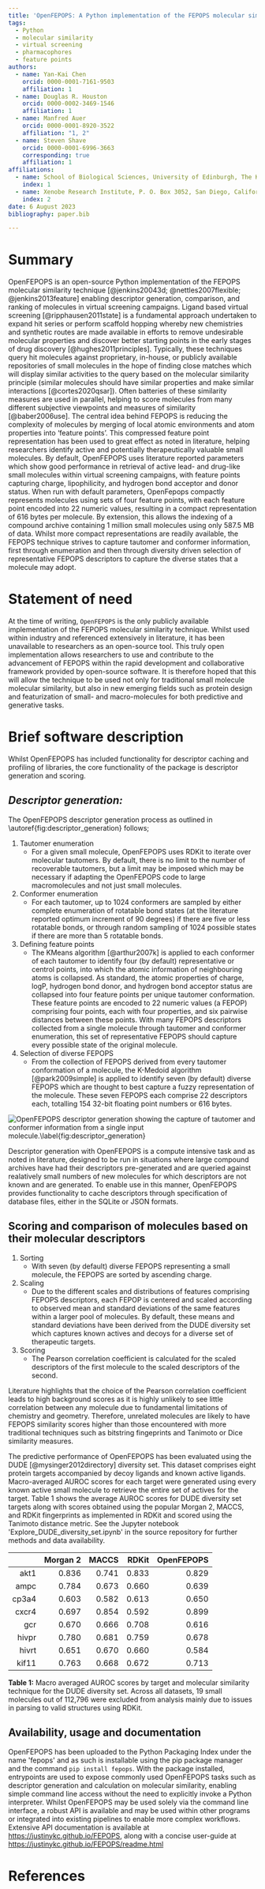 ```yaml
---
title: 'OpenFEPOPS: A Python implementation of the FEPOPS molecular similarity technique'
tags:
  - Python
  - molecular similarity
  - virtual screening
  - pharmacophores
  - feature points
authors:
  - name: Yan-Kai Chen
    orcid: 0000-0001-7161-9503
    affiliation: 1
  - name: Douglas R. Houston
    orcid: 0000-0002-3469-1546
    affiliation: 1
  - name: Manfred Auer
    orcid: 0000-0001-8920-3522
    affiliation: "1, 2"
  - name: Steven Shave
    orcid: 0000-0001-6996-3663
    corresponding: true
    affiliation: 1
affiliations:
  - name: School of Biological Sciences, University of Edinburgh, The King’s Buildings, Max Born Crescent, CH Waddington Building, Edinburgh, EH9 3BF, United Kingdom.
    index: 1
  - name: Xenobe Research Institute, P. O. Box 3052, San Diego, California, 92163, United States.
    index: 2
date: 6 August 2023
bibliography: paper.bib

---
```




# Summary

OpenFEPOPS is an open-source Python implementation of the FEPOPS molecular similarity technique [@jenkins20043d; @nettles2007flexible; @jenkins2013feature] enabling descriptor generation, comparison, and ranking of molecules in virtual screening campaigns. Ligand based virtual screening [@ripphausen2011state] is a fundamental approach undertaken to expand hit series or perform scaffold hopping whereby new chemistries and synthetic routes are made available in efforts to remove undesirable molecular properties and discover better starting points in the early stages of drug discovery [@hughes2011principles]. Typically, these techniques query hit molecules against proprietary, in-house, or publicly available repositories of small molecules in the hope of finding close matches which will display similar activities to the query based on the molecular similarity principle (similar molecules should have similar properties and make similar interactions [@cortes2020qsar]). Often batteries of these similarity measures are used in parallel, helping to score molecules from many different subjective viewpoints and measures of similarity [@baber2006use]. The central idea behind FEPOPS is reducing the complexity of molecules by merging of local atomic environments and atom properties into ‘feature points’. This compressed feature point representation has been used to great effect as noted in literature, helping researchers identify active and potentially therapeutically valuable small molecules. By default, OpenFEPOPS uses literature reported parameters which show good performance in retrieval of active lead- and drug-like small molecules within virtual screening campaigns, with feature points capturing charge, lipophilicity, and hydrogen bond acceptor and donor status. When run with default parameters, OpenFepops compactly represents molecules using sets of four feature points, with each feature point encoded into 22 numeric values, resulting in a compact representation of 616 bytes per molecule. By extension, this allows the indexing of a compound archive containing 1 million small molecules using only 587.5 MB of data. Whilst more compact representations are readily available, the FEPOPS technique strives to capture tautomer and conformer information, first through enumeration and then through diversity driven selection of representative FEPOPS descriptors to capture the diverse states that a molecule may adopt.

# Statement of need

At the time of writing, `OpenFEPOPS` is the only publicly available implementation of the FEPOPS molecular similarity technique. Whilst used within industry and referenced extensively in literature, it has been unavailable to researchers as an open-source tool. This truly open implementation allows researchers to use and contribute to the advancement of FEPOPS within the rapid development and collaborative framework provided by open-source software. It is therefore hoped that this will allow the technique to be used not only for traditional small molecule molecular similarity, but also in new emerging fields such as protein design and featurization of small- and macro-molecules for both predictive and generative tasks.

# Brief software description 

Whilst OpenFEPOPS has included functionality for descriptor caching and profiling of libraries, the core functionality of the package is descriptor generation and scoring.

## _Descriptor generation:_

The OpenFEPOPS descriptor generation process as outlined in \autoref{fig:descriptor_generation} follows;

1. Tautomer enumeration
    - For a given small molecule, OpenFEPOPS uses RDKit to iterate over molecular tautomers. By default, there is no limit to the number of recoverable tautomers, but a limit may be imposed which may be necessary if adapting the OpenFEPOPS code to large macromolecules and not just small molecules.
2.  Conformer enumeration
    - For each tautomer, up to 1024 conformers are sampled by either complete enumeration of rotatable bond states (at the literature reported optimum increment of 90 degrees) if there are five or less rotatable bonds, or through random sampling of 1024 possible states if there are more than 5 rotatable bonds.
3.  Defining feature points
    - The KMeans algorithm [@arthur2007k] is applied to each conformer of each tautomer to identify four (by default) representative or centrol points, into which the atomic information of neighbouring atoms is collapsed. As standard, the atomic properties of charge, logP, hydrogen bond donor, and hydrogen bond acceptor status are collapsed into four feature points per unique tautomer conformation. These feature points are encoded to 22 numeric values (a FEPOP) comprising four points, each with four properties, and six pairwise distances between these points. With many FEPOPS descriptors collected from a single molecule through tautomer and conformer enumeration, this set of representative FEPOPS should capture every possible state of the original molecule.
4.  Selection of diverse FEPOPS
    - From the collection of FEPOPS derived from every tautomer conformation of a molecule, the K-Medoid algorithm [@park2009simple] is applied to identify seven (by default) diverse FEPOPS which are thought to best capture a fuzzy representation of the molecule. These seven FEPOPS each comprise 22 descriptors each, totalling 154 32-bit floating point numbers or 616 bytes.

![OpenFEPOPS descriptor generation showing the capture of tautomer and conformer information from a single input molecule.\label{fig:descriptor_generation}](Figure1.png)

Descriptor generation with OpenFEPOPS is a compute intensive task and as noted in literature, designed to be run in situations where large compound archives have had their descriptors pre-generated and are queried against realatively small numbers of new molecules for which descriptors are not known and are generated. To enable use in this manner, OpenFEPOPS provides functionality to cache descriptors through specification of database files, either in the SQLite or JSON formats.

## Scoring and comparison of molecules based on their molecular descriptors

1.  Sorting
    - With seven (by default) diverse FEPOPS representing a small molecule, the FEPOPS are sorted by ascending charge.
2.  Scaling
    - Due to the different scales and distributions of features comprising FEPOPS descriptors, each FEPOP is centered and scaled according to observed mean and standard deviations of the same features within a larger pool of molecules. By default, these means and standard deviations have been derived from the DUDE diversity set which captures known actives and decoys for a diverse set of therapeutic targets.
3.  Scoring
    - The Pearson correlation coefficient is calculated for the scaled descriptors of the first molecule to the scaled descriptors of the second.

Literature highlights that the choice of the Pearson correlation coefficient leads to high background scores as it is highly unlikely to see little correlation between any molecule due to fundamental limitations of chemistry and geometry. Therefore, unrelated molecules are likely to have FEPOPS similarity scores higher than those encountered with more traditional techniques such as bitstring fingeprints and Tanimoto or Dice similarity measures.

The predictive performance of OpenFEPOPS has been evaluated using the DUDE [@mysinger2012directory] diversity set. This dataset comprises eight protein targets accompanied by decoy ligands and known active ligands. Macro-averaged AUROC scores for each target were generated using every known active small molecule to retrieve the entire set of actives for the target. Table 1 shows the average AUROC scores for DUDE diversity set targets along with scores obtained using the popular Morgan 2, MACCS, and RDKit fingerprints as implemented in RDKit and scored using the Tanimoto distance metric. See the Jupyter notebook 'Explore_DUDE_diversity_set.ipynb' in the source repository for further methods and data availability. 

|  | Morgan 2 | MACCS | RDKit |OpenFEPOPS|
|--------:|----------:|-------:|-------:|------------:|
|akt1  |0.836|0.741 |0.833 |0.829|
|ampc  |0.784|0.673|0.660 |0.639|
|cp3a4 |0.603|0.582|0.613 |0.650|
|cxcr4 |0.697|0.854|0.592 |0.899|
|gcr   |0.670|0.666|0.708  |0.616|
|hivpr |0.780|0.681|0.759 |0.678|
|hivrt |0.651|0.670 |0.660 |0.584|
|kif11 |0.763|0.668 |0.672  |0.713|

**Table 1:** Macro averaged AUROC scores by target and molecular similarity technique for the DUDE diversity set. Across all datasets, 19 small molecules out of 112,796 were excluded from analysis mainly due to issues in parsing to valid structures using RDKit.


## Availability, usage and documentation

OpenFEPOPS has been uploaded to the Python Packaging Index under the name 'fepops' and as such is installable using the pip package manager and the command `pip install fepops`. With the package installed, entrypoints are used to expose commonly used OpenFEPOPS tasks such as descriptor generation and calculation on molecular similarity, enabling simple command line access without the need to explicitly invoke a Python interpreter. Whilst OpenFEPOPS may be used solely via the command line interface, a robust API is available and may be used within other programs or integrated into existing pipelines to enable more complex workflows.  Extensive API documentation is available at https://justinykc.github.io/FEPOPS, along with a concise user-guide at https://justinykc.github.io/FEPOPS/readme.html

# References
